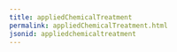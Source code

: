 ```yaml
---
title: appliedChemicalTreatment
permalink: appliedChemicalTreatment.html
jsonid: appliedchemicaltreatment
---
```

